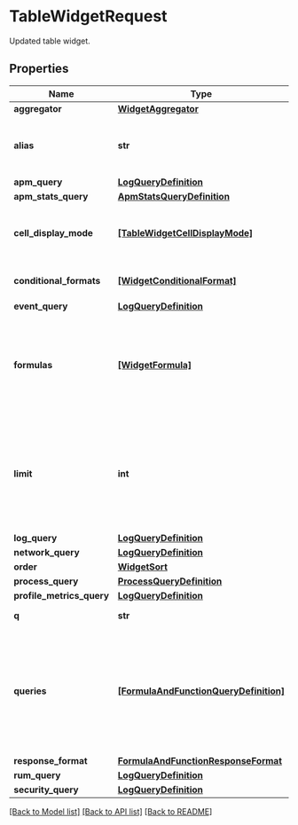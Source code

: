 # TableWidgetRequest

Updated table widget.

## Properties
Name | Type | Description | Notes
------------ | ------------- | ------------- | -------------
**aggregator** | [**WidgetAggregator**](WidgetAggregator.md) |  | [optional] 
**alias** | **str** | The column name (defaults to the metric name). | [optional] 
**apm_query** | [**LogQueryDefinition**](LogQueryDefinition.md) |  | [optional] 
**apm_stats_query** | [**ApmStatsQueryDefinition**](ApmStatsQueryDefinition.md) |  | [optional] 
**cell_display_mode** | [**[TableWidgetCellDisplayMode]**](TableWidgetCellDisplayMode.md) | A list of display modes for each table cell. | [optional] 
**conditional_formats** | [**[WidgetConditionalFormat]**](WidgetConditionalFormat.md) | List of conditional formats. | [optional] 
**event_query** | [**LogQueryDefinition**](LogQueryDefinition.md) |  | [optional] 
**formulas** | [**[WidgetFormula]**](WidgetFormula.md) | List of formulas that operate on queries. **This feature is currently in beta.** | [optional] 
**limit** | **int** | For metric queries, the number of lines to show in the table. Only one request should have this property. | [optional] 
**log_query** | [**LogQueryDefinition**](LogQueryDefinition.md) |  | [optional] 
**network_query** | [**LogQueryDefinition**](LogQueryDefinition.md) |  | [optional] 
**order** | [**WidgetSort**](WidgetSort.md) |  | [optional] 
**process_query** | [**ProcessQueryDefinition**](ProcessQueryDefinition.md) |  | [optional] 
**profile_metrics_query** | [**LogQueryDefinition**](LogQueryDefinition.md) |  | [optional] 
**q** | **str** | Query definition. | [optional] 
**queries** | [**[FormulaAndFunctionQueryDefinition]**](FormulaAndFunctionQueryDefinition.md) | List of queries that can be returned directly or used in formulas. **This feature is currently in beta.** | [optional] 
**response_format** | [**FormulaAndFunctionResponseFormat**](FormulaAndFunctionResponseFormat.md) |  | [optional] 
**rum_query** | [**LogQueryDefinition**](LogQueryDefinition.md) |  | [optional] 
**security_query** | [**LogQueryDefinition**](LogQueryDefinition.md) |  | [optional] 

[[Back to Model list]](README.md#documentation-for-models) [[Back to API list]](README.md#documentation-for-api-endpoints) [[Back to README]](README.md)


